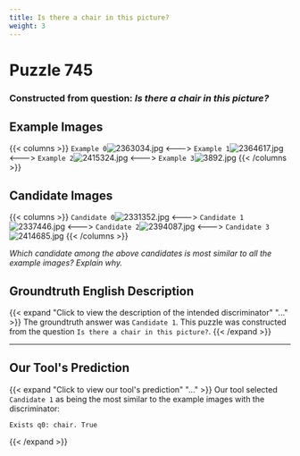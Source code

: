 ```yaml
---
title: Is there a chair in this picture?
weight: 3
---
```


# Puzzle 745
### Constructed from question: _Is there a chair in this picture?_


## Example Images
{{< columns >}}
`Example 0`![2363034.jpg](/gqa_images/2363034.jpg)
<--->
`Example 1`![2364617.jpg](/gqa_images/2364617.jpg)
<--->
`Example 2`![2415324.jpg](/gqa_images/2415324.jpg)
<--->
`Example 3`![3892.jpg](/gqa_images/3892.jpg)
{{< /columns >}}

## Candidate Images
{{< columns >}}
`Candidate 0`![2331352.jpg](/gqa_images/2331352.jpg)
<--->
`Candidate 1`![2337446.jpg](/gqa_images/2337446.jpg)
<--->
`Candidate 2`![2394087.jpg](/gqa_images/2394087.jpg)
<--->
`Candidate 3`![2414685.jpg](/gqa_images/2414685.jpg)
{{< /columns >}}

*Which candidate among the above candidates is most similar to all the example images? Explain why.*

## Groundtruth English Description

{{< expand "Click to view the description of the intended discriminator" "..." >}}
The groundtruth answer was `Candidate 1`. This puzzle was constructed from the question `Is there a chair in this picture?`.
{{< /expand >}}

---

## Our Tool's Prediction

{{< expand "Click to view our tool's prediction" "..." >}}
Our tool selected `Candidate 1` as being the most similar to the example images with the discriminator:
```plaintext
Exists q0: chair. True
```
{{< /expand >}}
